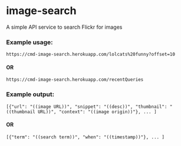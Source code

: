 # image-search

A simple API service to search Flickr for images

### Example usage:

    https://cmd-image-search.herokuapp.com/lolcats%20funny?offset=10

#### OR

    https://cmd-image-search.herokuapp.com/recentQueries

### Example output:

    [{"url": "((image URL))", "snippet": "((desc))", "thumbnail": "((thumbnail URL))", "context": "((image origin))"}, ... ]

#### OR

    [{"term": "((search term))", "when": "((timestamp))"}, ... ]
